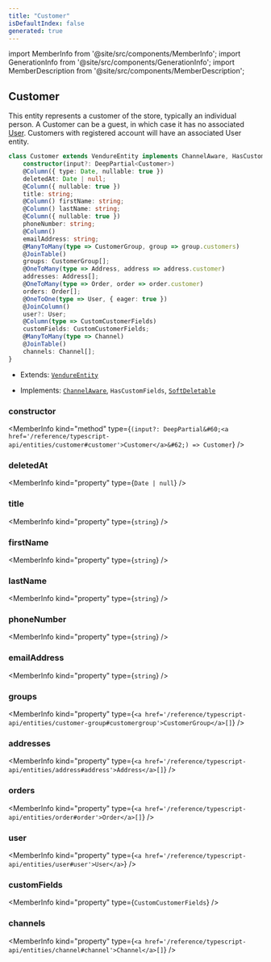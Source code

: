 ```yaml
---
title: "Customer"
isDefaultIndex: false
generated: true
---
```

<!-- This file was generated from the Vendure source. Do not modify. Instead, re-run the "docs:build" script -->
import MemberInfo from '@site/src/components/MemberInfo';
import GenerationInfo from '@site/src/components/GenerationInfo';
import MemberDescription from '@site/src/components/MemberDescription';


## Customer

<GenerationInfo sourceFile="packages/core/src/entity/customer/customer.entity.ts" sourceLine="22" packageName="@vendure/core" />

This entity represents a customer of the store, typically an individual person. A Customer can be
a guest, in which case it has no associated <a href='/reference/typescript-api/entities/user#user'>User</a>. Customers with registered account will
have an associated User entity.

```ts title="Signature"
class Customer extends VendureEntity implements ChannelAware, HasCustomFields, SoftDeletable {
    constructor(input?: DeepPartial<Customer>)
    @Column({ type: Date, nullable: true })
    deletedAt: Date | null;
    @Column({ nullable: true })
    title: string;
    @Column() firstName: string;
    @Column() lastName: string;
    @Column({ nullable: true })
    phoneNumber: string;
    @Column()
    emailAddress: string;
    @ManyToMany(type => CustomerGroup, group => group.customers)
    @JoinTable()
    groups: CustomerGroup[];
    @OneToMany(type => Address, address => address.customer)
    addresses: Address[];
    @OneToMany(type => Order, order => order.customer)
    orders: Order[];
    @OneToOne(type => User, { eager: true })
    @JoinColumn()
    user?: User;
    @Column(type => CustomCustomerFields)
    customFields: CustomCustomerFields;
    @ManyToMany(type => Channel)
    @JoinTable()
    channels: Channel[];
}
```
* Extends: <code><a href='/reference/typescript-api/entities/vendure-entity#vendureentity'>VendureEntity</a></code>


* Implements: <code><a href='/reference/typescript-api/entities/interfaces#channelaware'>ChannelAware</a></code>, <code>HasCustomFields</code>, <code><a href='/reference/typescript-api/entities/interfaces#softdeletable'>SoftDeletable</a></code>



<div className="members-wrapper">

### constructor

<MemberInfo kind="method" type={`(input?: DeepPartial&#60;<a href='/reference/typescript-api/entities/customer#customer'>Customer</a>&#62;) => Customer`}   />


### deletedAt

<MemberInfo kind="property" type={`Date | null`}   />


### title

<MemberInfo kind="property" type={`string`}   />


### firstName

<MemberInfo kind="property" type={`string`}   />


### lastName

<MemberInfo kind="property" type={`string`}   />


### phoneNumber

<MemberInfo kind="property" type={`string`}   />


### emailAddress

<MemberInfo kind="property" type={`string`}   />


### groups

<MemberInfo kind="property" type={`<a href='/reference/typescript-api/entities/customer-group#customergroup'>CustomerGroup</a>[]`}   />


### addresses

<MemberInfo kind="property" type={`<a href='/reference/typescript-api/entities/address#address'>Address</a>[]`}   />


### orders

<MemberInfo kind="property" type={`<a href='/reference/typescript-api/entities/order#order'>Order</a>[]`}   />


### user

<MemberInfo kind="property" type={`<a href='/reference/typescript-api/entities/user#user'>User</a>`}   />


### customFields

<MemberInfo kind="property" type={`CustomCustomerFields`}   />


### channels

<MemberInfo kind="property" type={`<a href='/reference/typescript-api/entities/channel#channel'>Channel</a>[]`}   />




</div>
